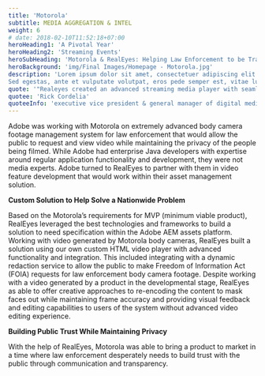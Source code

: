 ```yaml
---
title: 'Motorola'
subtitle: MEDIA AGGREGATION & INTEL
weight: 6
# date: 2018-02-10T11:52:18+07:00
heroHeading1: 'A Pivotal Year'
heroHeading2: 'Streaming Events'
heroSubHeading: 'Motorola & RealEyes: Helping Law Enforcement to be Transparent'
heroBackground: 'img/Final Images/Homepage - Motorola.jpg'
description: 'Lorem ipsum dolor sit amet, consectetuer adipiscing elit. Phasellus hendrerit. Pellentesque aliquet nibh nec urna. In nisi neque, aliquet vel, dapibus id, mattis vel, nisi. Sed pretium, ligula sollicitudin laoreet viverra, tortor libero sodales leo, eget blandit nunc tortor eu nibh. Nullam mollis. Ut justo. Suspendisse potenti.
Sed egestas, ante et vulputate volutpat, eros pede semper est, vitae luctus metus libero eu augue. Morbi purus libero, faucibus adipiscing, commodo quis, gravida id, est. Sed lectus. Praesent elementum hendrerit tortor. Sed semper lorem at felis. Vestibulum volutpat, lacus a ultrices sagittis, mi neque euismod dui, eu pulvinar nunc sapien ornare nisl. Phasellus pede arcu, dapibus eu, fermentum et, dapibus sed, urna.'
quote: '"Realeyes created an advanced streaming media player with seamless clientside ad stitching for desktop and mobile web, worked as a trusted and valued partner to determine the best format and test multiple levels of redundancy, failover architecture and delivery."'
quotee: 'Rick Cordelia'
quoteeInfo: 'executive vice president & general manager of digital media, NBC Sports Group'
---
```


Adobe was working with Motorola on extremely advanced body camera footage management system for law enforcement that would allow the public to request and view video while maintaining the privacy of the people being filmed. While Adobe had enterprise Java developers with expertise around regular application functionality and development, they were not media experts. Adobe turned to RealEyes to partner with them in video feature development that would work within their asset management solution. 

**Custom Solution to Help Solve a Nationwide Problem**

Based on the Motorola’s requirements for MVP (minimum viable product), RealEyes leveraged the best technologies and frameworks to build a solution to need specification within the Adobe AEM assets platform. Working with video generated by Motorola body cameras, RealEyes built a solution using our own custom HTML video player with advanced functionality and integration. This included integrating with a dynamic redaction service to allow the public to make Freedom of Information Act (FOIA) requests for law enforcement body camera footage. Despite working with a video generated by a product in the developmental stage, RealEyes as able to offer creative approaches to re-encoding the content to mask faces out while maintaining frame accuracy and providing visual feedback and editing capabilities to users of the system without advanced video editing experience. 

**Building Public Trust While Maintaining Privacy**

With the help of RealEyes, Motorola was able to bring a product to market in a time where law enforcement desperately needs to build trust with the public through communication and transparency.
